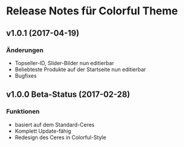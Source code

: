 # Release Notes für Colorful Theme

## v1.0.1 (2017-04-19)

### Änderungen
- Topseller-ID, Slider-Bilder nun editierbar
- Beliebteste Produkte auf der Startseite nun editierbar
- Bugfixes

## v1.0.0 Beta-Status (2017-02-28)

### Funktionen
- basiert auf dem Standard-Ceres
- Komplett Update-fähig
- Redesign des Ceres in Colorful-Style